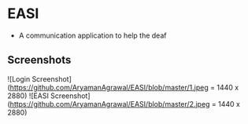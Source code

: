# EASI
* A communication application to help the deaf

## Screenshots 
![Login Screenshot](https://github.com/AryamanAgrawal/EASI/blob/master/1.jpeg = 1440 x 2880) ![EASI Screenshot](https://github.com/AryamanAgrawal/EASI/blob/master/2.jpeg = 1440 x 2880)



